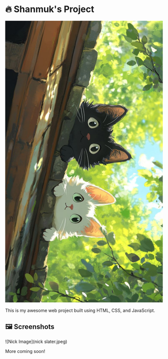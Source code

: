# 🔥 Shanmuk's Project

![Hero Banner](bg_1.jpeg)

This is my awesome web project built using HTML, CSS, and JavaScript.

## 🖼️ Screenshots
![Nick Image](nick slater.jpeg)

More coming soon!
